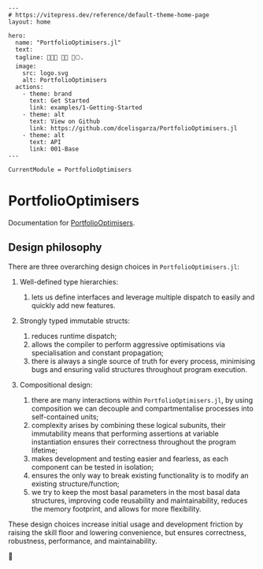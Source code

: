 ```@raw html
---
# https://vitepress.dev/reference/default-theme-home-page
layout: home

hero:
  name: "PortfolioOptimisers.jl"
  text:
  tagline: 🦍🤝💪 💎🙌 🚀🌕.
  image:
    src: logo.svg
    alt: PortfolioOptimisers
  actions:
    - theme: brand
      text: Get Started
      link: examples/1-Getting-Started
    - theme: alt
      text: View on Github
      link: https://github.com/dcelisgarza/PortfolioOptimisers.jl
    - theme: alt
      text: API
      link: 001-Base
---
```

```@meta
CurrentModule = PortfolioOptimisers
```

# PortfolioOptimisers

Documentation for [PortfolioOptimisers](https://github.com/dcelisgarza/PortfolioOptimisers.jl).

## Design philosophy

There are three overarching design choices in `PortfolioOptimisers.jl`:

 1. Well-defined type hierarchies:
    
     1. lets us define interfaces and leverage multiple dispatch to easily and quickly add new features.

 2. Strongly typed immutable structs:
    
     1. reduces runtime dispatch;
     2. allows the compiler to perform aggressive optimisations via specialisation and constant propagation;
     3. there is always a single source of truth for every process, minimising bugs and ensuring valid structures throughout program execution.
 3. Compositional design:
    
     1. there are many interactions within `PortfolioOptimisers.jl`, by using composition we can decouple and compartmentalise processes into self-contained units;
     2. complexity arises by combining these logical subunits, their immutability means that performing assertions at variable instantiation ensures their correctness throughout the program lifetime;
     3. makes development and testing easier and fearless, as each component can be tested in isolation;
     4. ensures the only way to break existing functionality is to modify an existing structure/function;
     5. we try to keep the most basal parameters in the most basal data structures, improving code reusability and maintainability, reduces the memory footprint, and allows for more flexibility.

These design choices increase initial usage and development friction by raising the skill floor and lowering convenience, but ensures correctness, robustness, performance, and maintainability.

:gorilla: 
